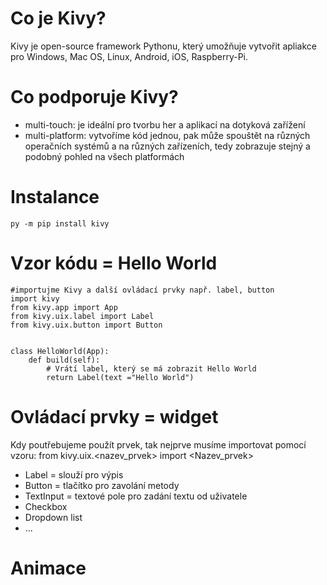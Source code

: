 # Co je Kivy?
Kivy je open-source framework Pythonu, který umožňuje vytvořit apliakce pro Windows, Mac OS, Linux, Android, iOS, Raspberry-Pi.

# Co podporuje Kivy?
- multi-touch: je ideální pro tvorbu her a aplikací na dotyková zařížení
- multi-platform: vytvoříme kód jednou, pak může spouštět na různých operačních systémů a na různých zařízeních, tedy zobrazuje stejný a podobný pohled na všech platformách

# Instalance
```
py -m pip install kivy
```

# Vzor kódu = Hello World
```
#importujme Kivy a další ovládací prvky např. label, button
import kivy
from kivy.app import App
from kivy.uix.label import Label
from kivy.uix.button import Button


class HelloWorld(App):
    def build(self):
        # Vrátí label, který se má zobrazit Hello World
        return Label(text ="Hello World")
```

# Ovládací prvky = widget 
Kdy poutřebujeme použít prvek, tak nejprve musíme importovat pomocí vzoru: from kivy.uix.<nazev_prvek> import <Nazev_prvek>

- Label = slouží pro výpis
- Button = tlačítko pro zavolání metody
- TextInput = textové pole pro zadání textu od uživatele
- Checkbox
- Dropdown list
- ...
# Animace 


